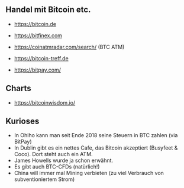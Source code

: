 ## Handel mit Bitcoin etc.

  - https://bitcoin.de
  - https://bitfinex.com

  - https://coinatmradar.com/search/ (BTC ATM)

  - https://bitcoin-treff.de 

  - https://bitpay.com/


## Charts
 - https://bitcoinwisdom.io/


## Kurioses

 - In Ohiho kann man seit Ende 2018 seine Steuern in BTC zahlen (via BitPay)
 - In Dublin gibt es ein nettes Cafe, das Bitcoin akzeptiert (Busyfeet & Coco). Dort steht auch ein ATM.
 - James Howells wurde ja schon erwähnt.
 - Es gibt auch BTC-CFDs (natürlich!)
 - China will immer mal Mining verbieten (zu viel Verbrauch von subventioniertem Strom)
